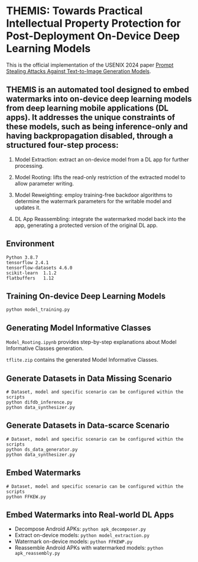 # THEMIS: Towards Practical Intellectual Property Protection for Post-Deployment On-Device Deep Learning Models

This is the official implementation of the USENIX 2024 paper [Prompt Stealing Attacks Against Text-to-Image Generation Models](https://arxiv.org/abs/2302.09923).

## THEMIS is an automated tool designed to embed watermarks into on-device deep learning models from deep learning mobile applications (DL apps). It addresses the unique constraints of these models, such as being inference-only and having backpropagation disabled, through a structured four-step process:

1. Model Extraction: extract an on-device model from a DL app for further processing.

2. Model Rooting: lifts the read-only restriction of the extracted model to allow parameter writing.

3. Model Reweighting: employ training-free backdoor algorithms to determine the watermark parameters for the writable model and updates it.

4. DL App Reassembling: integrate the watermarked model back into the app, generating a protected version of the original DL app.


## Environment
```
Python 3.8.7
tensorflow 2.4.1
tensorflow-datasets 4.6.0
scikit-learn  1.1.2
flatbuffers   1.12
```

## Training On-device Deep Learning Models
```
python model_training.py
```

## Generating Model Informative Classes
`Model_Rooting.ipynb` provides step-by-step explanations about Model Informative Classes generation.

`tflite.zip` contains the generated Model Informative Classes.

## Generate Datasets in Data Missing Scenario
```
# Dataset, model and specific scenario can be configured within the scripts
python difdb_inference.py
python data_synthesizer.py
```

## Generate Datasets in Data-scarce Scenario
```
# Dataset, model and specific scenario can be configured within the scripts
python ds_data_generator.py
python data_synthesizer.py
```

## Embed Watermarks
```
# Dataset, model and specific scenario can be configured within the scripts
python FFKEW.py
```

## Embed Watermarks into Real-world DL Apps
- Decompose Android APKs: `python apk_decomposer.py`
- Extract on-device models: `python model_extraction.py`
- Watermark on-device models: `python FFKEWP.py`
- Reassemble Android APKs with watermarked models: `python apk_reassembly.py`
